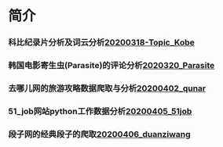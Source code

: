 # 简介
### 科比纪录片分析及词云分析[20200318-Topic_Kobe](https://github.com/LQ6H/Python_spider/tree/master/20200318-Topic_Kobe)
### 韩国电影寄生虫(Parasite)的评论分析[2020320_Parasite](https://github.com/LQ6H/Python_spider/tree/master/2020319_Parasite)
### 去哪儿网的旅游攻略数据爬取与分析[20200402_qunar](https://github.com/LQ6H/Python_spider/tree/master/20200402_qunar)
### 51_job网站python工作数据分析[20200405_51job](https://github.com/LQ6H/Python_spider/tree/master/20200405_51job)
### 段子网的经典段子的爬取[20200406_duanziwang](https://github.com/LQ6H/Python_spider/tree/master/20200406_duanziwang)
